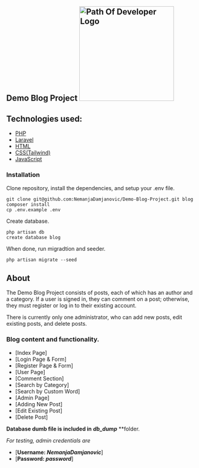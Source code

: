 ## Demo Blog Project <img src="https://live.staticflickr.com/65535/52745588023_12304c8db3_w.jpg" alt="Path Of Developer Logo" width="250">

## Technologies used:

* [PHP](https://www.php.net/)
* [Laravel](https://laravel.com/)
* [HTML](https://en.wikipedia.org/wiki/HTML)
* [CSS(Tailwind)](https://en.wikipedia.org/wiki/CSS)
* [JavaScript](https://www.javascript.com/)

### Installation

Clone repository, install the dependencies, and setup your .env file.

```
git clone git@github.com:NemanjaDamjanovic/Demo-Blog-Project.git blog
composer install
cp .env.example .env
```
Create database.
```
php artisan db
create database blog
```

When done, run migradtion and seeder.
```
php artisan migrate --seed
```


## About

The Demo Blog Project consists of posts, each of which has an author and a category. If a user is signed in, they can comment on a post; otherwise, they must register or log in to their existing account.

There is currently only one administrator, who can add new posts, edit existing posts, and delete posts.

### Blog content and functionality.

- [Index Page]
- [Login Page & Form]
- [Register Page & Form]
- [User Page]
- [Comment Section]
- [Search by Category]
- [Search by Custom Word]
- [Admin Page]
- [Adding New Post]
- [Edit Existing Post]
- [Delete Post]


**Database dumb file is included in** ***db_dump*** **folder.

*For testing, admin credentials are*
* [**Username: *NemanjaDamjanovic***]
* [**Password: *password***]



